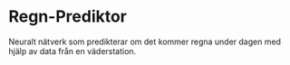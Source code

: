 # Regn-Prediktor
Neuralt nätverk som predikterar om det kommer regna under dagen med hjälp av data från en väderstation.
